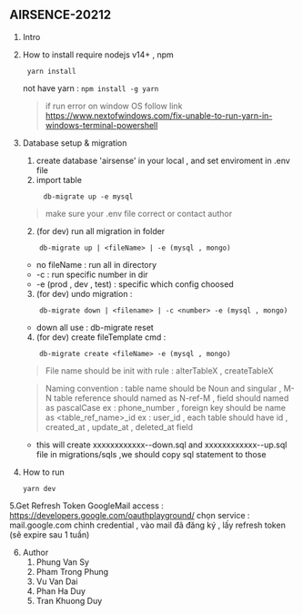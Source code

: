 ## AIRSENCE-20212

1. Intro

2. How to install
   require nodejs v14+ , npm
   ```
    yarn install
   ```
   not have yarn : `npm install -g yarn`

   > if run error on window OS follow
   link https://www.nextofwindows.com/fix-unable-to-run-yarn-in-windows-terminal-powershell

3. Database setup & migration
    1. create database 'airsense' in your local , and set enviroment in .env file
    2. import table
   ```
        db-migrate up -e mysql
   ```
   > make sure your .env file correct or contact author

    2. (for dev) run all migration in folder
    ```
        db-migrate up | <fileName> | -e (mysql , mongo)

    ```
    - no fileName : run all in directory
    - -c <number> : run specific number in dir
    - -e (prod , dev , test) : specific which config choosed

    3. (for dev) undo migration :
    ```
        db-migrate down | <filename> | -c <number> -e (mysql , mongo)
    ```
    - down all use : db-migrate reset

    4. (for dev) create fileTemplate cmd :
    ```
        db-migrate create <fileName> -e (mysql , mongo)
    ```
   > File name should be init with rule : alterTableX , createTableX

   > Naming convention : table name should be Noun and singular , M-N table reference should named as N-ref-M , field
   should named as pascalCase ex : phone_number , foreign key should be name as <table_ref_name>_id ex : user_id , each
   table should have id , created_at , update_at , deleted_at field
    - this will create xxxxxxxxxxxx-<fileName>-down.sql and xxxxxxxxxxxx-<fileName>-up.sql file in migrations/sqls ,we
      should copy sql statement to those
4. How to run
   ```
   yarn dev
   ```
5.Get Refresh Token GoogleMail
   access : https://developers.google.com/oauthplayground/
   chọn service : mail.google.com
   chinh credential , vào mail đã đăng ký , lấy refresh token (sẽ expire sau 1 tuần)


6. Author
   1. Phung Van Sy
   2. Pham Trong Phung
   3. Vu Van Dai
   4. Phan Ha Duy
   5. Tran Khuong Duy

